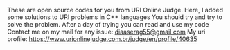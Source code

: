 These are open source codes for you from URI Online Judge.
Here, I added some solutions to URI problems in C++ languages
You should try and try to solve the problem.
After a day of trying you can read and use my code
Contact me on my mail for any issue: diaaserag55@gmail.com
My uri profile: https://www.urionlinejudge.com.br/judge/en/profile/40635
